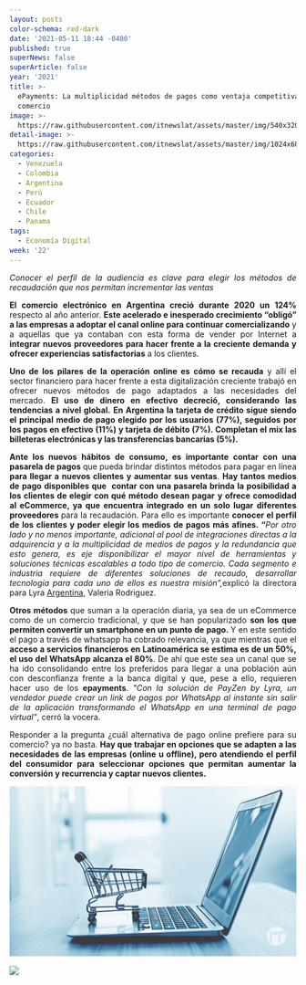 ```yaml
---
layout: posts
color-schema: red-dark
date: '2021-05-11 18:44 -0400'
published: true
superNews: false
superArticle: false
year: '2021'
title: >-
  ePayments: La multiplicidad métodos de pagos como ventaja competitiva del
  comercio
image: >-
  https://raw.githubusercontent.com/itnewslat/assets/master/img/540x320/Comercio-Electronico-p.jpg
detail-image: >-
  https://raw.githubusercontent.com/itnewslat/assets/master/img/1024x680/Comercio-Electronico-g.jpg
categories:
  - Venezuela
  - Colombia
  - Argentina
  - Perú
  - Ecuador
  - Chile
  - Panama
tags:
  - Economía Digital
week: '22'
---
```

<p style="text-align: justify;" align="center"><em>Conocer el perfil de la audiencia es clave para elegir los métodos de recaudación que nos permitan incrementar las ventas </em></p>
<p style="text-align: justify;"><strong>El comercio electrónico en Argentina creció durante 2020 un 124% </strong>respecto al año anterior. <strong>Este acelerado e inesperado crecimiento “obligó” a las empresas a adoptar el canal online para continuar comercializando</strong> y a aquellas que ya contaban con esta forma de vender por Internet a <strong>integrar nuevos proveedores para hacer frente a la creciente demanda y ofrecer experiencias satisfactorias</strong> a los clientes.</p>
<p style="text-align: justify;"><strong>Uno de los pilares de la operación online es cómo se recauda</strong> y allí el sector financiero para hacer frente a esta digitalización creciente trabajó en ofrecer nuevos métodos de pago adaptados a las necesidades del mercado. <strong>El uso de dinero en efectivo decreció, considerando las tendencias a nivel global.</strong> <strong>En Argentina la tarjeta de crédito sigue siendo el principal medio de pago elegido por los usuarios (77%), seguidos por los pagos en efectivo (11%) y tarjeta de débito (7%). Completan el mix las billeteras electrónicas y las transferencias bancarias (5%). </strong></p>
<p style="text-align: justify;"><b><strong>Ante los nuevos hábitos de consumo, es importante contar con </strong><strong>una pasarela de pagos</strong></b> que pueda brindar distintos métodos para pagar en línea <strong>para llegar a nuevos clientes y aumentar sus ventas</strong>. <strong>Hay tantos medios de pago disponibles que  contar con una pasarela brinda la posibilidad a los clientes de elegir con qué método desean pagar</strong> <strong>y ofrece comodidad al eCommerce, ya que encuentra integrado en un solo lugar diferentes proveedores </strong>para la recaudación. Para ello es importante <strong>conocer el perfil de los clientes y poder elegir los medios de pagos más afines. “</strong><em>Por otro lado y no menos importante, adicional al pool de integraciones directas a la adquirencia y a la multiplicidad de medios de pagos y la redundancia que esto genera, es eje disponibilizar el mayor nivel de herramientas y soluciones técnicas escalables a todo tipo de comercio. Cada segmento e industria requiere de diferentes soluciones de recaudo, desarrollar tecnología para cada uno de ellos es nuestra misión”,</em>explicó la directora para Lyra <a href="https://www.iproup.com/economia-digital/17190-como-sera-el-futuro-del-mercado-asegurador-en-argentina" target="_blank">Argentina</a>, Valeria Rodriguez.</p>
<p style="text-align: justify;"><strong>Otros métodos</strong> que suman a la operación diaria, ya sea de un eCommerce como de un comercio tradicional, y que se han popularizado <strong>son los que permiten convertir un smartphone en un punto de pago. </strong>Y en este sentido el pago a través de whatsapp ha cobrado relevancia, ya que mientras que el <strong>acceso a servicios financieros en Latinoamérica se estima es de un 50%, el uso del WhatsApp alcanza el 80%</strong>. De ahí que este sea un canal que se ha ido consolidando entre los preferidos para llegar a una población aún con desconfianza frente a la banca digital y que, pese a ello, requieren hacer uso de los <strong>epayments</strong>. <em>"Con la solución de PayZen by Lyra, un vendedor puede crear un link de pagos por WhatsApp al instante sin salir de la aplicación transformando el WhatsApp en una terminal de pago virtual"</em>, cerró la vocera.</p>
<p style="text-align: justify;">Responder a la pregunta ¿cuál alternativa de pago online prefiere para su comercio? ya no basta. <strong>Hay que trabajar en opciones que se adapten a las necesidades de las empresas (online u offline), pero atendiendo el perfil del consumidor para seleccionar opciones que permitan aumentar la conversión y recurrencia y captar nuevos clientes. </strong></p>

![](https://raw.githubusercontent.com/itnewslat/assets/master/img/540x320/Comercio-Electronico-p.jpg)

<img src="https://tracker.metricool.com/c3po.jpg?hash=56f88a41e39ab42c063cc51676587a04"/>